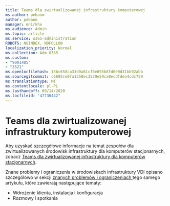 ```yaml
---
title: Teams dla zwirtualizowanej infrastruktury komputerowej
ms.author: pebaum
author: pebaum
manager: mnirkhe
ms.audience: Admin
ms.topic: article
ms.service: o365-administration
ROBOTS: NOINDEX, NOFOLLOW
localization_priority: Normal
ms.collection: Adm_O365
ms.custom:
- "9001485"
- "3521"
ms.openlocfilehash: 13bc658ca33d0a61cf8e895b8fd0e0d31bb92abb
ms.sourcegitcommit: c6692ce0fa1358ec3529e59ca0ecdfdea4cdc759
ms.translationtype: MT
ms.contentlocale: pl-PL
ms.lasthandoff: 09/14/2020
ms.locfileid: "47736442"
---
```

# <a name="teams-for-virtualized-desktop-infrastructure"></a>Teams dla zwirtualizowanej infrastruktury komputerowej

Aby uzyskać szczegółowe informacje na temat zespołów dla zwirtualizowanych środowisk infrastruktury dla komputerów stacjonarnych, zobacz [Teams dla zwirtualizowanej infrastruktury dla komputerów stacjonarnych](https://docs.microsoft.com/microsoftteams/teams-for-vdi).

Znane problemy i ograniczenia w środowiskach infrastruktury VDI opisano szczegółowo w sekcji [znanych problemów i ograniczeniach ](https://docs.microsoft.com/microsoftteams/teams-for-vdi#known-issues-and-limitations) tego samego artykułu, które zawierają następujące tematy:
 - Wdrożenie klienta, instalacja i konfiguracja
 - Rozmowy i spotkania